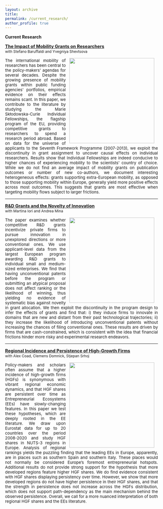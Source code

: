 ```yaml
---
layout: archive
title: 
permalink: /current_research/
author_profile: true
---
```

**Current Research**

<span style="font-size:11pt;"><strong><a href="https://conference.nber.org/conf_papers/f183994.pdf" target="_blank" rel="noopener noreferrer">The Impact of Mobility Grants on Researchers</a></strong></span>
<span style="font-size:9pt; display: block; margin-top: 0px;">with Stefano Baruffaldi and Yvegniya Shevtsova</span>

<div style="text-align: justify; font-size:10pt;" >
<img width="280px" align="right" src="http://pietrosantoleri.github.io/images/rddnovelty.png" hspace="12">
The international mobility of researchers has been central to the policy-makers' agendas for several decades. Despite the growing presence of mobility grants within public funding agencies' portfolios, empirical evidence on their effects remains scant. In this paper, we contribute to the literature by studying the Marie Skłodowska-Curie Individual Fellowships, the flagship program of the EU, providing competitive grants to researchers to spend a research period abroad. Based on data for the universe of applicants to the Seventh Framework Programme (2007-2013), we exploit the discontinuity in grant assignment to uncover causal effects on individual researchers. Results show that Individual Fellowships are indeed conducive to higher chances of experiencing mobility to the scientists' country of choice. While we do not find an average impact of mobility grants on publication outcomes or number of new co-authors, we document interesting heterogeneous effects: grants supporting extra-European mobility, as opposed to those supporting mobility within Europe, generally yield more positive effects across most outcomes. This suggests that grants are most effective when targeting mobility flows subject to larger frictions. </div>

------
 
<span style="font-size:11pt;"><strong><a href="https://conference.nber.org/conf_papers/f183994.pdf" target="_blank" rel="noopener noreferrer">R&D Grants and the Novelty of Innovation</a></strong></span>
<span style="font-size:9pt; display: block; margin-top: 0px;">with Martina Iori and Andrea Mina</span>

<div style="text-align: justify; font-size:10pt;" >
<img width="280px" align="right" src="http://pietrosantoleri.github.io/images/rddnovelty.png" hspace="12">
The paper examines whether competitive R&D grants incentivize private firms to pursue innovation in unexplored directions or more conventional ones. We use applicant-level data from the largest European program awarding R&D grants to individual small and medium-sized enterprises. We find that having unconventional patents before the program or submitting an atypical proposal does not affect ranking or the likelihood of winning, thus yielding no evidence of systematic bias against novelty in grant allocation. We then exploit the discontinuity in the program design to infer the effects of grants and find that: i) they induce firms to innovate in domains that are new and distant from their past technological trajectories; ii) they increase the likelihood of introducing unconventional patents without increasing the chances of filing conventional ones. These results are driven by firms that are cash-constrained, which is consistent with the idea that financial frictions hinder more risky and experimental research endeavors. </div>

------

<span style="font-size:11pt;"><strong><a href="https://publications.jrc.ec.europa.eu/repository/handle/JRC134469" target="_blank" rel="noopener noreferrer">Regional Incidence and Persistence of High-Growth Firms</a></strong></span>
<span style="font-size:9pt; display: block; margin-top: 0px;">with Alex Coad, Clemens Domnick, Stjepan Srhoj</span>

<div style="text-align: justify; font-size:10pt;" >
<img width="280px" align="right" src="http://pietrosantoleri.github.io/images/hgf.png" hspace="12">
Policy-makers and scholars often assume that a higher incidence of high-growth firms (HGFs) is synonymous with vibrant regional economic dynamics, and that HGF shares are persistent over time as Entrepreneurial Ecosystems (EEs) have slowly-changing features. In this paper we test these hypotheses, which are deeply rooted in the EE literature. We draw upon Eurostat data for up to 20 countries over the period 2008-2020 and study HGF shares in NUTS-3 regions in Europe. Analysis of regional rankings yields the puzzling finding that the leading EEs in Europe, apparently, are in places such as southern Spain and southern Italy. These places would not normally be considered Europe’s foremost entrepreneurial hotspots. Additional results do not provide strong support for the hypothesis that more developed regions feature higher HGF shares. We do find evidence consistent with HGF shares displaying persistency over time. However, we show that more developed regions do not have higher persistence in their HGF shares, and that the strength in persistence does not increase across the HGFs distribution, which does not support path-dependency as the main mechanism behind the observed persistence. Overall, we call for a more nuanced interpretation of both regional HGF shares and the EEs literature.</div>

